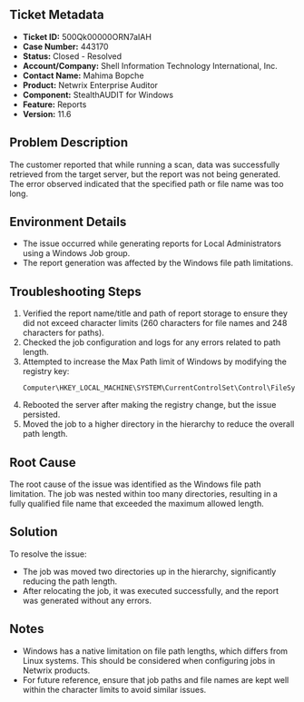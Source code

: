 ## Ticket Metadata
- **Ticket ID:** 500Qk00000ORN7aIAH
- **Case Number:** 443170
- **Status:** Closed - Resolved
- **Account/Company:** Shell Information Technology International, Inc.
- **Contact Name:** Mahima Bopche
- **Product:** Netwrix Enterprise Auditor
- **Component:** StealthAUDIT for Windows
- **Feature:** Reports
- **Version:** 11.6

## Problem Description
The customer reported that while running a scan, data was successfully retrieved from the target server, but the report was not being generated. The error observed indicated that the specified path or file name was too long.

## Environment Details
- The issue occurred while generating reports for Local Administrators using a Windows Job group.
- The report generation was affected by the Windows file path limitations.

## Troubleshooting Steps
1. Verified the report name/title and path of report storage to ensure they did not exceed character limits (260 characters for file names and 248 characters for paths).
2. Checked the job configuration and logs for any errors related to path length.
3. Attempted to increase the Max Path limit of Windows by modifying the registry key:
   ```plaintext
   Computer\HKEY_LOCAL_MACHINE\SYSTEM\CurrentControlSet\Control\FileSystem\LongPathsEnabled
   ```
4. Rebooted the server after making the registry change, but the issue persisted.
5. Moved the job to a higher directory in the hierarchy to reduce the overall path length.

## Root Cause
The root cause of the issue was identified as the Windows file path limitation. The job was nested within too many directories, resulting in a fully qualified file name that exceeded the maximum allowed length.

## Solution
To resolve the issue:
- The job was moved two directories up in the hierarchy, significantly reducing the path length.
- After relocating the job, it was executed successfully, and the report was generated without any errors.

## Notes
- Windows has a native limitation on file path lengths, which differs from Linux systems. This should be considered when configuring jobs in Netwrix products.
- For future reference, ensure that job paths and file names are kept well within the character limits to avoid similar issues.
